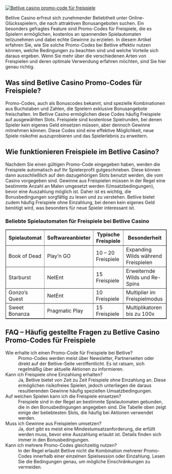 [![Betlive casino promo-code für freispiele](https://123-caf.pages.dev/gitsignup.png)](https://vrmoo.ru/Bt82HjjY)

<div>   <p>Betlive Casino erfreut sich zunehmender Beliebtheit unter Online-Glücksspielern, die nach attraktiven Bonusangeboten suchen. Ein besonders gefragtes Feature sind Promo-Codes für Freispiele, die es Spielern ermöglichen, kostenlos an spannenden Spielautomaten teilzunehmen und dabei echte Gewinne zu erzielen. In diesem Artikel erfahren Sie, wie Sie solche Promo-Codes bei Betlive effektiv nutzen können, welche Bedingungen zu beachten sind und welche Vorteile sich daraus ergeben. Wenn Sie mehr über die verschiedenen Arten von Freispielen und deren optimale Verwendung erfahren möchten, sind Sie hier genau richtig.</p>      <h2>Was sind Betlive Casino Promo-Codes für Freispiele?</h2>   <p>Promo-Codes, auch als Bonuscodes bekannt, sind spezielle Kombinationen aus Buchstaben und Zahlen, die Spielern exklusive Bonusangebote freischalten. Im Betlive Casino ermöglichen diese Codes häufig Freispiele auf ausgewählten Slots. Freispiele sind kostenlose Spielrunden, bei denen Spieler kein eigenes Geld einsetzen müssen, aber dennoch Gewinne mitnehmen können. Diese Codes sind eine effektive Möglichkeit, neue Spiele risikofrei auszuprobieren und das Spielerlebnis zu erweitern.</p>      <h2>Wie funktionieren Freispiele im Betlive Casino?</h2>   <p>Nachdem Sie einen gültigen Promo-Code eingegeben haben, werden die Freispiele automatisch auf Ihr Spielerprofil gutgeschrieben. Diese können dann ausschließlich auf den dazugehörigen Slots benutzt werden, die vom Casino vorgegeben sind. Gewinne aus Freispielen müssen in der Regel eine bestimmte Anzahl an Malen umgesetzt werden (Umsatzbedingungen), bevor eine Auszahlung möglich ist. Daher ist es wichtig, die Bonusbedingungen sorgfältig zu lesen und zu verstehen. Betlive bietet zudem häufig Freispiele ohne Einzahlung, bei denen kein eigenes Geld benötigt wird, was besonders für neue Spieler interessant ist.</p>      <h3>Beliebte Spielautomaten für Freispiele bei Betlive Casino</h3>   <table border="1" cellpadding="8" cellspacing="0">     <thead>       <tr>         <th>Spielautomat</th>         <th>Softwareanbieter</th>         <th>Typische Freispiele</th>         <th>Besonderheit</th>       </tr>     </thead>     <tbody>       <tr>         <td>Book of Dead</td>         <td>Play’n GO</td>         <td>10 – 20 Freispiele</td>         <td>Expanding Wilds während Freispielen</td>       </tr>       <tr>         <td>Starburst</td>         <td>NetEnt</td>         <td>15 Freispiele</td>         <td>Erweiternde Wilds und Re-Spins</td>       </tr>       <tr>         <td>Gonzo’s Quest</td>         <td>NetEnt</td>         <td>10 Freispiele</td>         <td>Multiplier im Freispielmodus</td>       </tr>       <tr>         <td>Sweet Bonanza</td>         <td>Pragmatic Play</td>         <td>15 Freispiele</td>         <td>Multiplikatoren bis zu 100x</td>       </tr>     </tbody>   </table>      <h2>FAQ – Häufig gestellte Fragen zu Betlive Casino Promo-Codes für Freispiele</h2>   <dl>     <dt>Wie erhalte ich einen Promo-Code für Freispiele bei Betlive?</dt>     <dd>Promo-Codes werden meist über Newsletter, Partnerseiten oder direkt auf der Betlive-Seite veröffentlicht. Es ist ratsam, sich regelmäßig über aktuelle Aktionen zu informieren.</dd>        <dt>Kann ich Freispiele ohne Einzahlung erhalten?</dt>     <dd>Ja, Betlive bietet von Zeit zu Zeit Freispiele ohne Einzahlung an. Diese ermöglichen risikofreies Spielen, jedoch unterliegen die daraus resultierenden Gewinne häufig speziellen Umsatzbedingungen.</dd>        <dt>Auf welchen Spielen kann ich die Freispiele einsetzen?</dt>     <dd>Freispiele sind in der Regel an bestimmte Spielautomaten gebunden, die in den Bonusbedingungen angegeben sind. Die Tabelle oben zeigt einige der beliebtesten Slots, die häufig bei Aktionen verwendet werden.</dd>        <dt>Muss ich Gewinne aus Freispielen umsetzen?</dt>     <dd>Ja, dort gibt es meist eine Mindestumsatzanforderung, die erfüllt werden muss, bevor eine Auszahlung erlaubt ist. Details finden sich immer in den Bonusbedingungen.</dd>        <dt>Kann ich mehrere Promo-Codes gleichzeitig nutzen?</dt>     <dd>In der Regel erlaubt Betlive nicht die Kombination mehrerer Promo-Codes innerhalb einer einzelnen Spielsession oder Einzahlung. Lesen Sie die Bedingungen genau, um mögliche Einschränkungen zu vermeiden.</dd>   </dl>   </div>